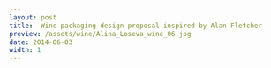 ```yaml
---
layout: post
title:  Wine packaging design proposal inspired by Alan Fletcher
preview: /assets/wine/Alina_Loseva_wine_06.jpg
date: 2014-06-03
width: 1
---
```

